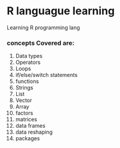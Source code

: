 # R languague learning
Learning R programming lang

### concepts Covered are:

1. Data types
2. Operators
3. Loops
4. if/else/switch statements
5. functions
6. Strings
7. List
8. Vector
9. Array
10. factors
11. matrices
12. data frames
13. data reshaping
14. packages
